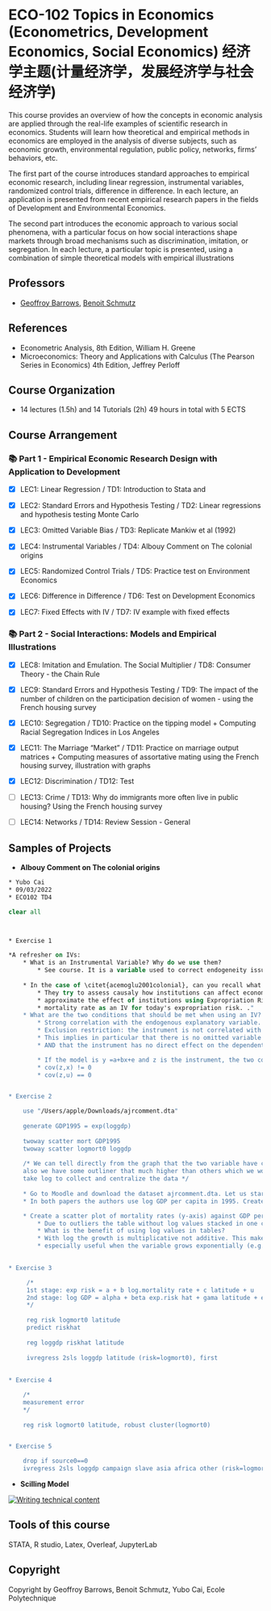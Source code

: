 # ECO-102 Topics in Economics (Econometrics, Development Economics, Social Economics) 经济学主题(计量经济学，发展经济学与社会经济学)

This course provides an overview of how the concepts in economic analysis are applied through the real-life examples of scientific research in economics. Students will learn how theoretical and empirical methods in economics are employed in the analysis of diverse subjects, such as economic growth, environmental regulation, public policy, networks, firms’ behaviors, etc.

The first part of the course introduces standard approaches to empirical economic research, including linear regression, instrumental variables, randomized control trials, difference in difference.  In each lecture, an application is presented from recent empirical research papers in the fields of Development and Environmental Economics.

The second part introduces the economic approach to various social phenomena, with a particular focus on how social interactions shape markets through broad mechanisms such as discrimination, imitation, or segregation. In each lecture, a particular topic is presented, using a combination of simple theoretical models with empirical illustrations

## Professors
- [Geoffroy Barrows](https://sites.google.com/site/geoffreybarrows/), [Benoit Schmutz](https://sites.google.com/site/benoitschmutz/)

## References
- Econometric Analysis, 8th Edition, William H. Greene
- Microeconomics: Theory and Applications with Calculus (The Pearson Series in Economics) 4th Edition, Jeffrey Perloff

## Course Organization
- 14 lectures (1.5h) and 14 Tutorials (2h) 49 hours in total with 5 ECTS

## Course Arrangement
### 📚 Part 1 - Empirical Economic Research Design with Application to Development
* [x] LEC1: Linear Regression / TD1: Introduction to Stata and 

* [x] LEC2: Standard Errors and Hypothesis Testing / TD2: Linear regressions and hypothesis testing Monte Carlo

* [x] LEC3: Omitted Variable Bias / TD3: Replicate Mankiw et al (1992)

* [x] LEC4: Instrumental Variables / TD4:  Albouy Comment on The colonial origins

* [x] LEC5: Randomized Control Trials / TD5: Practice test on Environment Economics

* [x] LEC6: Difference in Difference / TD6: Test on Development Economics

* [x] LEC7: Fixed Effects with IV / TD7: IV example with fixed effects

### 📚 Part 2 - Social Interactions: Models and Empirical Illustrations
* [x] LEC8: Imitation and Emulation. The Social Multiplier / TD8: Consumer Theory - the Chain Rule

* [x] LEC9: Standard Errors and Hypothesis Testing / TD9: The impact of the number of children on the participation decision of women - using the French housing survey 

* [x] LEC10: Segregation / TD10: Practice on the tipping model + Computing Racial Segregation Indices in Los
Angeles 

* [x] LEC11: The Marriage “Market” / TD11:  Practice on marriage output matrices + Computing measures of assortative
mating using the French housing survey, illustration with graphs 

* [x] LEC12: Discrimination / TD12: Test

* [ ] LEC13: Crime / TD13: Why do immigrants more often live in public housing? Using the French
housing survey

* [ ] LEC14: Networks / TD14: Review Session - General 

## Samples of Projects
- **Albouy Comment on The colonial origins**
```stata
* Yubo Cai
* 09/03/2022
* ECO102 TD4

clear all



* Exercise 1

*A refresher on IVs:
	* What is an Instrumental Variable? Why do we use them?
		* See course. It is a variable used to correct endogeneity issues with one of the explanatory variable. We use them to get correct estimates when we have an endogeneity issue. 
		
	* In the case of \citet{acemoglu2001colonial}, can you recall what they study, what variable they use as an IV and why? 
		* They try to assess causaly how institutions can affect economic performance. They use log gdp per capita PPP as a dependent variable and 
		* approximate the effect of institutions using Expropriation Risk. They focus on former European colonies (broadly conceived)and use the settlers 
		* mortality rate as an IV for today's expropriation risk. ."
	* What are the two conditions that should be met when using an IV? 
		* Strong correlation with the endogenous explanatory variable.
		* Exclusion restriction: the instrument is not correlated with the error term of the explanatory equation controling on other covariates. 
		* This implies in particular that there is no omitted variable that is both correlated with the instrument and the dependent variable (see graph on board during the TD)
		* AND that the instrument has no direct effect on the dependent variable (the only effect it has is through the explanatory variable which is instrumented). 

		* If the model is y =a+bx+e and z is the instrument, the two conditions can be rewritten: 
		* cov(z,x) != 0
		* cov(z,u) == 0


* Exercise 2

	use "/Users/apple/Downloads/ajrcomment.dta"
	
	generate GDP1995 = exp(loggdp)
	
	twoway scatter mort GDP1995
	twoway scatter logmort0 loggdp
	
	/* We can tell directly from the graph that the two variable have correlation
	also we have some outliner that much higher than others which we would better to
	take log to collect and centralize the data */
	
	* Go to Moodle and download the dataset ajrcomment.dta. Let us start with a short comment on the use of log in economics. 
	* In both papers the authors use log GDP per capita in 1995. Create a variable gdp that contains the GDP per capita in 1995. (We are referring to the natural logarithm here). 

    * Create a scatter plot of mortality rates (y-axis) against GDP per capita in 1995 (x-axis). Do the same with log mortality rate and log GDP. Compare the two. What do you observe? 
		* Due to outliers the table without log values stacked in one corner of the graph.
		* What is the benefit of using log values in tables? 
		* With log the growth is multiplicative not additive. This makes tables containing variables with a large range of values much more readable. This is 
		* especially useful when the variable grows exponentially (e.g. gdp growth). 

		
* Exercise 3

	 /* 
	 1st stage: exp risk = a + b log.mortality rate + c latitude + u
	 2nd stage: log GDP = alpha + beta exp.risk hat + gama latitude + epsilon
	 */
	 
	 reg risk logmort0 latitude
	 predict riskhat
	 
	 reg loggdp riskhat latitude
	 
	 ivregress 2sls loggdp latitude (risk=logmort0), first
		
	
* Exercise 4

	/* 
	measurement error
	*/
	
	reg risk logmort0 latitude, robust cluster(logmort0)


* Exercise 5

	drop if source0==0
	ivregress 2sls loggdp campaign slave asia africa other (risk=logmort0), cluster(logmort0) first
```

- **Scilling Model**

[![Writing technical content](https://wowchemy.com/uploads/readmes/writing-technical-content.gif)](https://academic-demo.netlify.app/post/writing-technical-content/)

## Tools of this course
STATA, R studio, Latex, Overleaf, JupyterLab

## Copyright
Copyright by Geoffroy Barrows, Benoit Schmutz, Yubo Cai, Ecole Polytechnique
